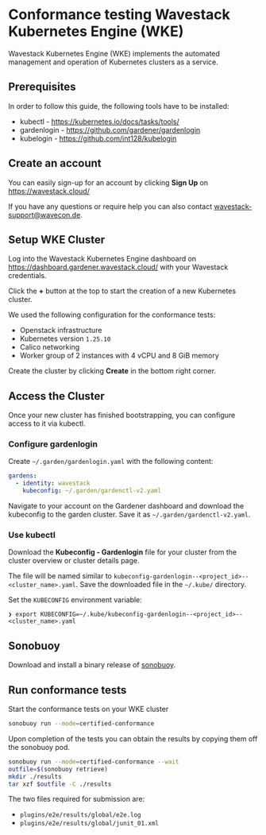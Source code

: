 # Conformance testing Wavestack Kubernetes Engine (WKE)

Wavestack Kubernetes Engine (WKE) implements the automated management
and operation of Kubernetes clusters as a service.

## Prerequisites

In order to follow this guide, the following tools have to be installed:

- kubectl - https://kubernetes.io/docs/tasks/tools/
- gardenlogin - https://github.com/gardener/gardenlogin
- kubelogin - https://github.com/int128/kubelogin

## Create an account

You can easily sign-up for an account by clicking **Sign Up** on https://wavestack.cloud/

If you have any questions or require help you can also contact
[wavestack-support@wavecon.de](mailto:wavestack-support@wavecon.de).

## Setup WKE Cluster

Log into the Wavestack Kubernetes Engine dashboard on
https://dashboard.gardener.wavestack.cloud/ with your Wavestack
credentials.

Click the **+** button at the top to start the creation of a new
Kubernetes cluster.

We used the following configuration for the conformance tests:

- Openstack infrastructure
- Kubernetes version `1.25.10`
- Calico networking
- Worker group of 2 instances with 4 vCPU and 8 GiB memory

Create the cluster by clicking **Create** in the bottom right corner.

## Access the Cluster

Once your new cluster has finished bootstrapping, you can configure
access to it via kubectl.

### Configure gardenlogin

Create `~/.garden/gardenlogin.yaml` with the following content:

```yaml
gardens:
  - identity: wavestack
    kubeconfig: ~/.garden/gardenctl-v2.yaml
```

Navigate to your account on the Gardener dashboard and download the
kubeconfig to the garden cluster. Save it as
`~/.garden/gardenctl-v2.yaml`.

### Use kubectl

Download the **Kubeconfig - Gardenlogin** file for your cluster from
the cluster overview or cluster details page.

The file will be named similar to
`kubeconfig-gardenlogin--<project_id>--<cluster_name>.yaml`. Save the downloaded
file in the `~/.kube/` directory.

Set the `KUBECONFIG` environment variable:

```cli
❯ export KUBECONFIG=~/.kube/kubeconfig-gardenlogin--<project_id>--<cluster_name>.yaml
```

## Sonobuoy

Download and install a binary release of
[sonobuoy](https://github.com/vmware-tanzu/sonobuoy/releases/).

## Run conformance tests

Start the conformance tests on your WKE cluster

```bash
sonobuoy run --mode=certified-conformance
```

Upon completion of the tests you can obtain the results by copying
them off the sonobuoy pod.

```bash
sonobuoy run --mode=certified-conformance --wait
outfile=$(sonobuoy retrieve)
mkdir ./results
tar xzf $outfile -C ./results
```

The two files required for submission are:

- `plugins/e2e/results/global/e2e.log`
- `plugins/e2e/results/global/junit_01.xml`
